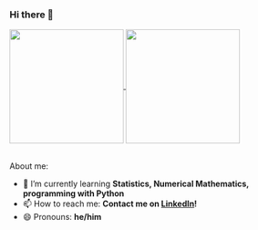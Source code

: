 ### Hi there 👋




<a href="https://github.com/anuraghazra/github-readme-stats">
  <img height=200 align="center" src="https://github-readme-stats.vercel.app/api?username=fiechdus&show_icons=true&rank_icon=github&theme=gruvbox_light" />
</a>
<a href="https://github.com/anuraghazra/convoychat">
  <img height=200 align="center" src="https://github-readme-stats.vercel.app/api/top-langs/?username=fiechdus&theme=gruvbox_light&layout=compact&langs_count=8&card_width=60" />
</a>

<br>
<br>

About me:
- 🌱 I’m currently learning **Statistics, Numerical Mathematics, programming with Python**
- 📫 How to reach me: **Contact me on [LinkedIn](https://www.linkedin.com/in/fiechdus)!**
- 😄 Pronouns: **he/him**
